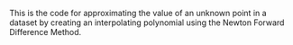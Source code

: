 This is the code for approximating the value of an unknown point in a dataset by creating an interpolating polynomial using the Newton Forward Difference Method.
